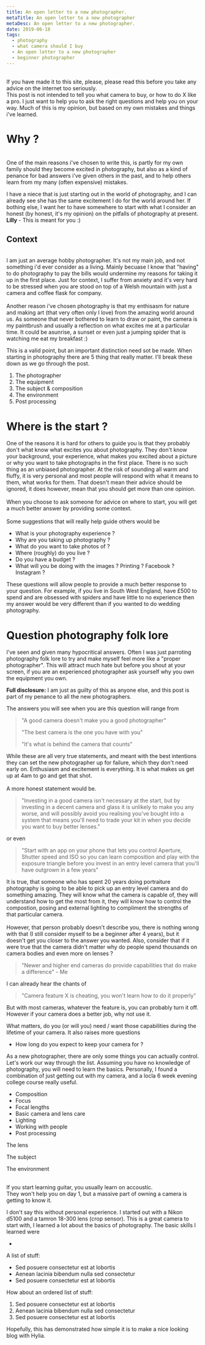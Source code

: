 ```yaml
---
title: An open letter to a new photographer.
metaTitle: An open letter to a new photographer
metaDesc: An open letter to a new photographer.
date: 2019-06-18
tags:
  - photography
  - what camera should I buy
  - An open letter to a new photographer
  - beginner photographer
---
```

\
If you have made it to this site, please, please read this before you take any advice on the internet too seriously. \
This post is not intended to tell you what camera to buy, or how to do X like a pro. I just want to help you to ask the right questions and help you on your way. Much of this is my opinion, but based on my own mistakes and things i've learned. 

# Why ?

\
One of the main reasons i've chosen to write this, is partly for my own family should they become excited in photography, but also as a kind of penance for bad answers i've given others in the past, and to help others learn from my many (often expensive) mistakes.

I have a niece that is just starting out in the world of photography, and I can already see she has the same excitement I do for the world around her. If bothing else, I want her to have somewhere to start with what I consider an honest (by honest, it's my opinion) on the pitfalls of photography at present. **Lilly** - This is meant for you :)

## Context

\
I am just an average hobby photographer. It's not my main job, and not something i'd ever consider as a living. Mainly becuase I know that "having" to do photography to pay the bills would undermine my reasons for taking it up in the first place. Just for context, I suffer from anxiety and it's very hard to be stressed when you are stood on top of a Welsh mountain with just a camera and coffee flask for company.\
\
Another reason i've chosen photography is that my enthisasm for nature and making art (that very often only I love) from the amazing world around us. As someone that never bothered to learn to draw or paint, the camera is my paintbrush and usually a reflection on what excites me at a particular time. It could be asunrise, a sunset or even just a jumping spider that is watching me eat my breakfast :) 



This is a valid point, but an important distinction need sot be made. When starting in photography there are 5 thing that really matter. I'll break these down as we go through the post.

1. The photographer
2. The equipment
3. The subject & composition
4. The environment
5. Post processing



# Where is the start ? 

One of the reasons it is hard for others to guide you is that they probably don't what know what excites you about photography. They don't know your background, your experience, what makes you excited about a picture or why you want to take photographs in the first place. There is no such thing as an unbiased photographer. At the risk of sounding all warm and fluffy, it is very personal and most people will respond with what it means to them, what works for them. That doesn't mean their advice should be ignored, it does however, mean that you should get more than one opinion.\
\
When you choose to ask someone for advice on where to start, you will get a much better answer by providing some context. \
\
Some suggestions that will really help guide others would be

* What is your photography experience ?
* Why are you taking up photography ? 
* What do you want to take photos of ? 
* Where (roughly) do you live ?
* Do you have a budget ? 
* What will you be doing with the images ? Printing ? Facebook ? Instagram ? 

These questions will allow people to provide a much better response to your question. For example, if you live in South West England, have £500 to spend and are obsessed with spiders and have little to no experience then my answer would be very different than if you wanted to do wedding photography. 



# Question photography folk lore

 I've seen and given many hypocritical answers. Often I was just parroting photography folk lore to try and make myself feel more like a "proper photographer". This will attract much hate but before you shout at your screen, if you are an experienced photographer ask yourself why you own the equipment you own. 

**Full disclosure:** I am just as guilty of this as anyone else, and this post is part of my penance to all the new photographers.

The answers you will see when you are this question will range from 

> "A good camera doesn't make you a good photographer"
>
> "The best camera is the one you have with you"
>
> "It's what is behind the camera that counts"

While these are all very true statements, and meant with the best intentions they can set the new photographer up for failure, which they don't need early on. Enthusiasm and excitement is everything. It is what makes us get up at 4am to go and get that shot. \
\
A more honest statement would be. 

> "Investing in a good camera isn't necessary at the start, but by investing in a decent camera and glass it is unlikely to make you any worse, and will possibly avoid you realising you've bought into a system that means you'll need to trade your kit in when you decide you want to buy better lenses."

or even

> "Start with an app on your phone that lets you control Aperture, Shutter speed and ISO so you can learn composition and play with the exposure triangle before you invest in an entry level camera that you'll have outgrown in a few years"



It is true, that someone who has spent 20 years doing portraiture photography is going to be able to pick up an entry level camera and do something amazing. They will know what the camera is capable of, they will understand how to get the most from it, they will know how to control the compostion, posing and external lighting to compliment the strengths of that particular camera. \
\
However, that person probably doesn't describe you, there is nothing wrong with that (I still consider myself to be a beginner after 4 years), but it doesn't get you closer to the answer you wanted. Also, consider that if it were true that the camera didn't matter why do people spend thousands on camera bodies and even more on lenses ? 



> "Newer and higher end cameras do provide capabilities that do make a difference" - Me



I can already hear the chants of

> "Camera feature X is cheating, you won't learn how to do it properly"

But with most cameras, whatever the feature is, you can probably turn it off. However if your camera does a better job, why not use it. 

What matters, do you (or will you) need / want those capabilities during the lifetime of your camera. It also raises more questions

* How long do you expect to keep your camera for ? 









As a new photographer, there are only some things you can actually control. Let's work our way through the list. Assuming you have no knowledge of photography, you will need to learn the basics. Personally, I found a combination of just getting out with my camera, and a locla 6 week evening college course really useful. 













* Composition
* Focus
* Focal lengths
* Basic camera and lens care
* Lighting
* Working with people
* Post processing



The lens

The subject

The environment

\
 If you start learning guitar, you usually learn on accoustic. \
They won't help you on day 1, but a massive part of owning a camera is getting to know it. 

I don't say this without personal experience. I started out with a Nikon d5100 and a tamron 18-300 lens (crop sensor). This is a great camera to start with, I learned a lot about the basics of photography. The basic skills I learned were

*

A list of stuff:

* Sed posuere consectetur est at lobortis
* Aenean lacinia bibendum nulla sed consectetur
* Sed posuere consectetur est at lobortis

How about an ordered list of stuff:

1. Sed posuere consectetur est at lobortis
2. Aenean lacinia bibendum nulla sed consectetur
3. Sed posuere consectetur est at lobortis

Hopefully, this has demonstrated how simple it is to make a nice looking blog with Hylia.